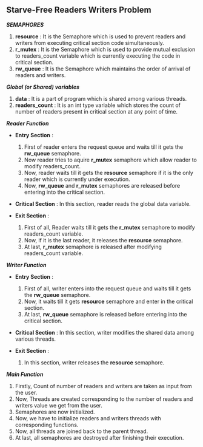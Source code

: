 <h2> Starve-Free Readers Writers Problem </h2>

***SEMAPHORES***
1. **resource** : It is the Semaphore which is used to prevent readers and writers from executing critical section code simultaneously.
2. **r_mutex**  : It is the Semaphore which is used to provide mutual exclusion to readers_count variable which is currently executing the code in critical section.
3. **rw_queue** : It is the Semaphore which maintains the order of arrival of readers and writers.

***Global (or Shared) variables***
1. **data** : It is a part of program which is shared among various threads.
2. **readers_count** : It is an int type variable which stores the count of number of readers present in critical section at any point of time.

***Reader Function***
- **Entry Section** :
  1. First of reader enters the request queue and waits till it gets the **rw_queue** semaphore.
  2. Now reader tries to aquire **r_mutex** semaphore which allow reader to modify readers_count.
  3. Now, reader waits till it gets the **resource** semaphore if it is the only reader which is currently under execution.
  4. Now, **rw_queue** and **r_mutex** semaphores are released before entering into the critical section.

- **Critical Section** : In this section, reader reads the global data variable.

- **Exit Section** : 
  1. First of all, Reader waits till it gets the **r_mutex** semaphore to modify readers_count variable.
  2. Now, if it is the last reader, it releases the **resource** semaphore.
  3. At last, **r_mutex** semaphore is released after modifying readers_count variable.

***Writer Function***
- **Entry Section** :
  1. First of all, writer enters into the request queue and waits till it gets the **rw_queue** semaphore.
  2. Now, it waits till it gets **resource** semaphore and enter in the critical section.
  3. At last, **rw_queue** semaphore is released before entering into the critical section.

- **Critical Section** : In this section, writer modifies the shared data among various threads.

- **Exit Section** :
  1. In this section, writer releases the **resource** semaphore.


***Main Function***
1. Firstly, Count of number of readers and writers are taken as input from the user.
2. Now, Threads are created corresponding to the number of readers and writers value we get from the user.
3. Semaphores are now initialized.
4. Now, we have to initialize readers and writers threads with corresponding functions.
5. Now, all threads are joined back to the parent thread.
6. At last, all semaphores are destroyed after finishing their execution.
